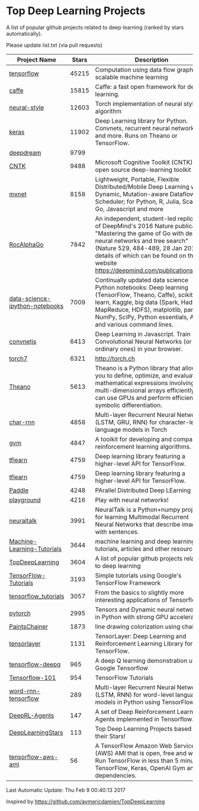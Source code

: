 # Top Deep Learning Projects
A list of popular github projects related to deep learning (ranked by stars automatically).

Please update list.txt (via pull requests)

| Project Name| Stars | Description 
| ------- | ------ | ------  
| [tensorflow](https://github.com/tensorflow/tensorflow) | 45215 | Computation using data flow graphs for scalable machine learning |  
| [caffe](https://github.com/BVLC/caffe) | 15815 | Caffe: a fast open framework for deep learning. |  
| [neural-style](https://github.com/jcjohnson/neural-style) | 12603 | Torch implementation of neural style algorithm |  
| [keras](https://github.com/fchollet/keras) | 11902 | Deep Learning library for Python. Convnets, recurrent neural networks, and more. Runs on Theano or TensorFlow. |  
| [deepdream](https://github.com/google/deepdream) | 9799 |  |  
| [CNTK](https://github.com/Microsoft/CNTK) | 9488 | Microsoft Cognitive Toolkit (CNTK), an open source deep-learning toolkit |  
| [mxnet](https://github.com/dmlc/mxnet) | 8158 | Lightweight, Portable, Flexible Distributed/Mobile Deep Learning with Dynamic, Mutation-aware Dataflow Dep Scheduler; for Python, R, Julia, Scala, Go, Javascript and more |  
| [RocAlphaGo](https://github.com/Rochester-NRT/RocAlphaGo) | 7842 | An independent, student-led replication of DeepMind's 2016 Nature publication, "Mastering the game of Go with deep neural networks and tree search" (Nature 529, 484-489, 28 Jan 2016), details of which can be found on their website https://deepmind.com/publications.html. |  
| [data-science-ipython-notebooks](https://github.com/donnemartin/data-science-ipython-notebooks) | 7009 | Continually updated data science Python notebooks: Deep learning (TensorFlow, Theano, Caffe), scikit-learn, Kaggle, big data (Spark, Hadoop MapReduce, HDFS), matplotlib, pandas, NumPy, SciPy, Python essentials, AWS, and various command lines. |  
| [convnetjs](https://github.com/karpathy/convnetjs) | 6413 | Deep Learning in Javascript. Train Convolutional Neural Networks (or ordinary ones) in your browser. |  
| [torch7](https://github.com/torch/torch7) | 6321 | http://torch.ch |  
| [Theano](https://github.com/Theano/Theano) | 5613 | Theano is a Python library that allows you to define, optimize, and evaluate mathematical expressions involving multi-dimensional arrays efficiently. It can use GPUs and perform efficient symbolic differentiation. |  
| [char-rnn](https://github.com/karpathy/char-rnn) | 4858 | Multi-layer Recurrent Neural Networks (LSTM, GRU, RNN) for character-level language models in Torch |  
| [gym](https://github.com/openai/gym) | 4847 | A toolkit for developing and comparing reinforcement learning algorithms. |  
| [tflearn](https://github.com/tflearn/tflearn) | 4759 | Deep learning library featuring a higher-level API for TensorFlow. |  
| [tflearn](https://github.com/tflearn/tflearn) | 4759 | Deep learning library featuring a higher-level API for TensorFlow. |  
| [Paddle](https://github.com/PaddlePaddle/Paddle) | 4248 | PArallel Distributed Deep LEarning |  
| [playground](https://github.com/tensorflow/playground) | 4216 | Play with neural networks! |  
| [neuraltalk](https://github.com/karpathy/neuraltalk) | 3991 | NeuralTalk is a Python+numpy project for learning Multimodal Recurrent Neural Networks that describe images with sentences. |  
| [Machine-Learning-Tutorials](https://github.com/ujjwalkarn/Machine-Learning-Tutorials) | 3644 | machine learning and deep learning tutorials, articles and other resources  |  
| [TopDeepLearning](https://github.com/aymericdamien/TopDeepLearning) | 3604 | A list of popular github projects related to deep learning |  
| [TensorFlow-Tutorials](https://github.com/nlintz/TensorFlow-Tutorials) | 3193 | Simple tutorials using Google's TensorFlow Framework |  
| [tensorflow_tutorials](https://github.com/pkmital/tensorflow_tutorials) | 3057 | From the basics to slightly more interesting applications of Tensorflow |  
| [pytorch](https://github.com/pytorch/pytorch) | 2995 | Tensors and Dynamic neural networks in Python  with strong GPU acceleration |  
| [PaintsChainer](https://github.com/pfnet/PaintsChainer) | 1873 | line drawing colorization using chainer |  
| [tensorlayer](https://github.com/zsdonghao/tensorlayer) | 1131 | TensorLayer: Deep Learning and Reinforcement Learning Library for TensorFlow. |  
| [tensorflow-deepq](https://github.com/nivwusquorum/tensorflow-deepq) | 965 | A deep Q learning demonstration using Google Tensorflow |  
| [Tensorflow-101](https://github.com/sjchoi86/Tensorflow-101) | 954 | TensorFlow Tutorials |  
| [word-rnn-tensorflow](https://github.com/hunkim/word-rnn-tensorflow) | 289 | Multi-layer Recurrent Neural Networks (LSTM, RNN) for word-level language models in Python using TensorFlow. |  
| [DeepRL-Agents](https://github.com/awjuliani/DeepRL-Agents) | 147 | A set of Deep Reinforcement Learning Agents implemented in Tensorflow. |  
| [DeepLearningStars](https://github.com/hunkim/DeepLearningStars) | 113 | Top Deep Learning Projects based on their Stars! |  
| [tensorflow-aws-ami](https://github.com/ritchieng/tensorflow-aws-ami) | 56 | A TensorFlow Amazon Web Service (AWS) AMI that is open, free and works. Run TensorFlow in less than 5 minutes. TensorFlow, Keras, OpenAI Gym and all dependencies. |  

Last Automatic Update: Thu Feb  9 00:40:13 2017

Inspired by https://github.com/aymericdamien/TopDeepLearning